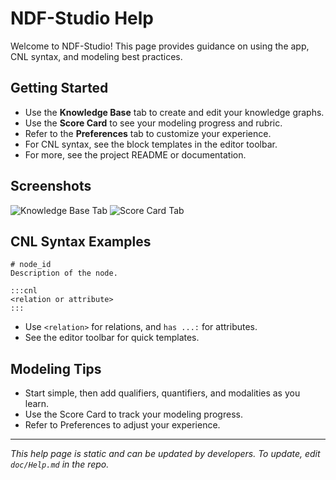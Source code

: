 # NDF-Studio Help

Welcome to NDF-Studio! This page provides guidance on using the app, CNL syntax, and modeling best practices.

## Getting Started

- Use the **Knowledge Base** tab to create and edit your knowledge graphs.
- Use the **Score Card** to see your modeling progress and rubric.
- Refer to the **Preferences** tab to customize your experience.
- For CNL syntax, see the block templates in the editor toolbar.
- For more, see the project README or documentation.


## Screenshots

<!-- Place screenshots here. Example: -->

![Knowledge Base Tab](./screenshots/knowledge_base.png)
![Score Card Tab](./screenshots/score_card.png)

## CNL Syntax Examples

```
# node_id
Description of the node.

:::cnl
<relation or attribute>
:::
```

- Use `<relation>` for relations, and `has ...:` for attributes.
- See the editor toolbar for quick templates.

## Modeling Tips

- Start simple, then add qualifiers, quantifiers, and modalities as you learn.
- Use the Score Card to track your modeling progress.
- Refer to Preferences to adjust your experience.

---

_This help page is static and can be updated by developers. To update, edit `doc/Help.md` in the repo._
